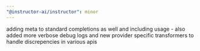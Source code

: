 ```yaml
---
"@instructor-ai/instructor": minor
---
```


adding meta to standard completions as well and including usage - also added more verbose debug logs and new provider specific transformers to handle discrepencies in various apis
